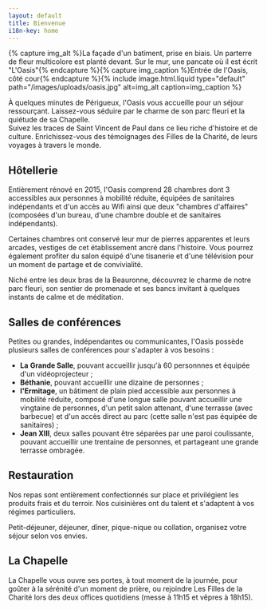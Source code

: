 ```yaml
---
layout: default
title: Bienvenue
i18n-key: home
---
```

{% capture img_alt %}La façade d'un batiment, prise en biais. Un parterre de fleur multicolore est planté devant. Sur le mur, une pancate où il est écrit &quot;L'Oasis&quot;{% endcapture %}{% capture img_caption %}Entrée de l'Oasis, côté cour{% endcapture %}{% include image.html.liquid type="default" path="/images/uploads/oasis.jpg" alt=img_alt caption=img_caption %}

À quelques minutes de Périgueux, l'Oasis vous accueille pour un séjour ressourçant. Laissez-vous séduire par le charme de son parc fleuri et la quiétude de sa Chapelle.\
Suivez les traces de Saint Vincent de Paul dans ce lieu riche d'histoire et de culture. Enrichissez-vous des témoignages des Filles de la Charité, de leurs voyages à travers le monde. 

## Hôtellerie

Entièrement rénové en 2015, l'Oasis comprend 28 chambres dont 3 accessibles aux personnes à mobilité réduite, équipées de sanitaires indépendants et d'un accès au Wifi ainsi que deux "chambres d'affaires" (composées d'un bureau, d'une chambre double et de sanitaires indépendants). 

Certaines chambres ont conservé leur mur de pierres apparentes et leurs arcades, vestiges de cet établissement ancré dans l'histoire. Vous pourrez également profiter du salon équipé d'une tisanerie et d'une télévision pour un moment de partage et de convivialité. 

Niché entre les deux bras de la Beauronne, découvrez le charme de notre parc fleuri, son sentier de promenade et ses bancs invitant à quelques instants de calme et de méditation. 

## Salles de conférences

Petites ou grandes, indépendantes ou communicantes, l'Oasis possède plusieurs salles de conférences pour s'adapter à vos besoins : 

* **La** **Grande Salle**, pouvant accueillir jusqu'à 60 personnnes et équipée d'un vidéoprojecteur ;
* **Béthanie**, pouvant accueillir une dizaine de personnes ;
* **l'Ermitage**, un bâtiment de plain pied accessible aux personnes à mobilité réduite, composé d'une longue salle pouvant accueillir une vingtaine de personnes, d'un petit salon attenant, d'une terrasse (avec barbecue) et d'un accès direct au parc (cette salle n'est pas équipée de sanitaires) ;
* **Jean XIII**, deux salles pouvant être séparées par une paroi coulissante, pouvant accueillir une trentaine de personnes, et partageant une grande terrasse ombragée.

## Restauration

Nos repas sont entièrement confectionnés sur place et privilégient les produits frais et du terroir. Nos cuisinières ont du talent et s'adaptent à vos régimes particuliers. 

Petit-déjeuner, déjeuner, dîner, pique-nique ou collation, organisez votre séjour selon vos envies. 

## La Chapelle

La Chapelle vous ouvre ses portes, à tout moment de la journée, pour goûter à la sérénité d'un moment de prière, ou rejoindre Les Filles de la Charité lors des deux offices quotidiens (messe à 11h15 et vêpres à 18h15).
